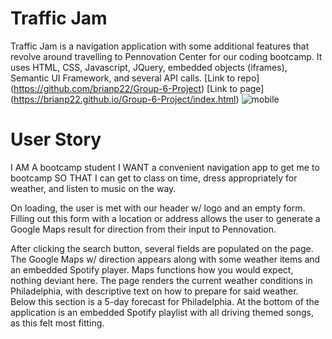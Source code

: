 # Traffic Jam 
Traffic Jam is a navigation application with some additional features that revolve around travelling to Pennovation Center for our coding bootcamp.
It uses HTML, CSS, Javascript, JQuery, embedded objects (iframes), Semantic UI Framework, and several API calls.
[Link to repo] (https://github.com/brianp22/Group-6-Project)
[Link to page] (https://brianp22.github.io/Group-6-Project/index.html)
![mobile](https://user-images.githubusercontent.com/44029053/72300229-2b8a4200-3631-11ea-883d-f4e8962f9aa6.png)

# User Story
I AM A bootcamp student
I WANT a convenient navigation app to get me to bootcamp
SO THAT I can get to class on time, dress appropriately for weather, and listen to music on the way.



On loading, the user is met with our header w/ logo and an empty form. Filling out this form with a location or address allows the user to generate a Google Maps result for direction from their input to Pennovation.

After clicking the search button, several fields are populated on the page. The Google Maps w/ direction appears along with some weather items and an embedded Spotify player.
Maps functions how you would expect, nothing deviant here.
The page renders the current weather conditions in Philadelphia, with descriptive text on how to prepare for said weather. Below this section is a 5-day forecast for Philadelphia.
At the bottom of the application is an embedded Spotify playlist with all driving themed songs, as this felt most fitting. 
